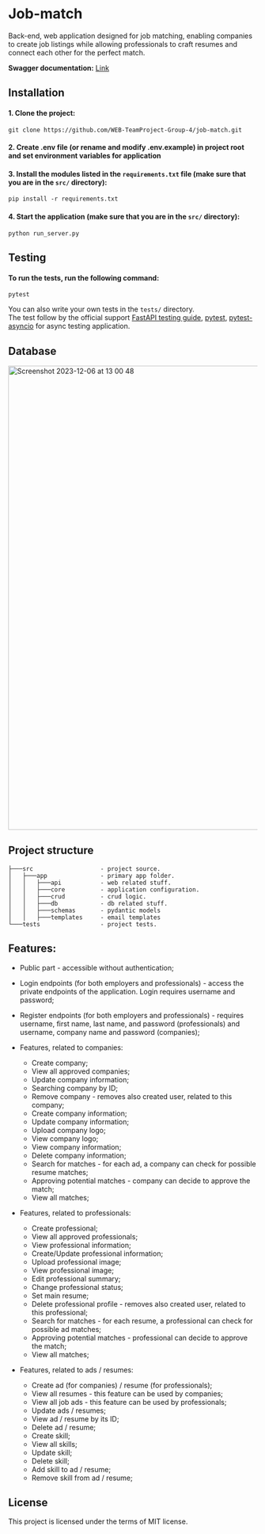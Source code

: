 # Job-match
Back-end, web application designed for job matching, enabling companies to create job listings while allowing professionals to craft resumes and connect each other for the perfect match.

**Swagger documentation:** [Link](https://job-match-c1sd.onrender.com/docs)

## Installation
#### 1. Clone the project:
```
git clone https://github.com/WEB-TeamProject-Group-4/job-match.git
```
#### 2. Create .env file (or rename and modify .env.example) in project root and set environment variables for application

#### 3. Install the modules listed in the `requirements.txt` file (make sure that you are in the `src/` directory):
```
pip install -r requirements.txt
```
#### 4. Start the application (make sure that you are in the `src/` directory):
```
python run_server.py
```

## Testing
#### To run the tests, run the following command:
```
pytest
```
You can also write your own tests in the `tests/` directory. <br>
The test follow by the official support [FastAPI testing guide](https://fastapi.tiangolo.com/tutorial/testing/), [pytest](https://docs.pytest.org/en/stable/), [pytest-asyncio](https://pytest-asyncio.readthedocs.io/en/latest/) for async testing application.

## Database
<img width="937" alt="Screenshot 2023-12-06 at 13 00 48" src="https://github.com/WEB-TeamProject-Group-4/job-match/assets/138571393/747e9413-2678-4cff-a73a-8854be246fb2">


## Project structure
```
├───src                   - project source.
│   ├───app               - primary app folder.
│   │   ├───api           - web related stuff.
│   │   ├───core          - application configuration.
│   │   ├───crud          - crud logic.
│   │   ├───db            - db related stuff.
│   │   ├───schemas       - pydantic models
│   │   ├───templates     - email templates
└───tests                 - project tests.
```

## Features:
- Public part - accessible without authentication;
- Login endpoints (for both employers and professionals) - access the private endpoints of the application. Login requires username and password;
- Register endpoints (for both employers and professionals) - requires username, first name, last name, and password (professionals) and  username, company name and password (companies);
- Features, related to companies:
  * Create company;
  * View all approved companies;
  * Update company information;
  * Searching company by ID;
  * Remove company - removes also created user, related to this company;
  * Create company information;
  * Update company information;
  * Upload company logo;
  * View company logo;
  * View company information;
  * Delete company information;
  * Search for matches - for each ad, a company can check for possible resume matches;
  * Approving potential matches - company can decide to approve the match;
  * View all matches;
    
- Features, related to professionals:
  * Create professional;
  * View all approved professionals;
  * View professional information;
  * Create/Update professional information;
  * Upload professional image;
  * View professional image;
  * Edit professional summary;
  * Change professional status;
  * Set main resume;
  * Delete professional profile - removes also created user, related to this professional;
  * Search for matches - for each resume, a professional can check for possible ad matches;
  * Approving potential matches - professional can decide to approve the match;
  * View all matches;
 
- Features, related to ads / resumes:
  * Create ad (for companies) / resume (for professionals);
  * View all resumes - this feature can be used by companies;
  * View all job ads - this feature can be used by professionals;
  * Update ads / resumes;
  * View ad / resume by its ID;
  * Delete ad / resume;
  * Create skill;
  * View all skills;
  * Update skill;
  * Delete skill;
  * Add skill to ad / resume;
  * Remove skill from ad / resume;

## License
This project is licensed under the terms of MIT license.
